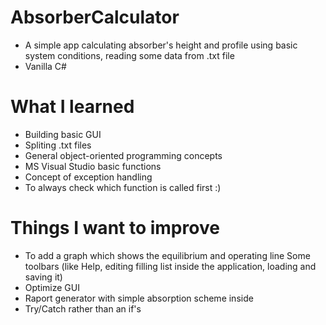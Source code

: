 # AbsorberCalculator
* A simple app calculating absorber's height and profile using basic system conditions, reading some data from .txt file
* Vanilla C#

# What I learned
* Building basic GUI
* Spliting .txt files
* General object-oriented programming concepts
* MS Visual Studio basic functions 
* Concept of exception handling
* To always check which function is called first :) 

# Things I want to improve
* To add a graph which shows the equilibrium and operating line
Some toolbars (like Help, editing filling list inside the application, loading and saving it)
* Optimize GUI
* Raport generator with simple absorption scheme inside
* Try/Catch rather than an if's
